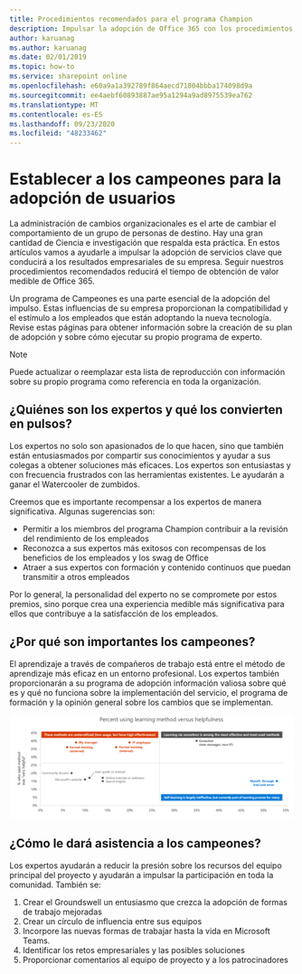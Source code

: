 ```yaml
---
title: Procedimientos recomendados para el programa Champion
description: Impulsar la adopción de Office 365 con los procedimientos recomendados del programa campeón
author: karuanag
ms.author: karuanag
ms.date: 02/01/2019
ms.topic: how-to
ms.service: sharepoint online
ms.openlocfilehash: e60a9a1a392789f864aecd71804bbba174098d9a
ms.sourcegitcommit: ee4aebf60893887ae95a1294a9ad8975539ea762
ms.translationtype: MT
ms.contentlocale: es-ES
ms.lasthandoff: 09/23/2020
ms.locfileid: "48233462"
---
```

# <a name="establish-champions-for-user-adoption"></a>Establecer a los campeones para la adopción de usuarios 

La administración de cambios organizacionales es el arte de cambiar el comportamiento de un grupo de personas de destino. Hay una gran cantidad de Ciencia e investigación que respalda esta práctica. En estos artículos vamos a ayudarle a impulsar la adopción de servicios clave que conducirá a los resultados empresariales de su empresa.  Seguir nuestros procedimientos recomendados reducirá el tiempo de obtención de valor medible de Office 365.  

Un programa de Campeones es una parte esencial de la adopción del impulso. Estas influencias de su empresa proporcionan la compatibilidad y el estímulo a los empleados que están adoptando la nueva tecnología. Revise estas páginas para obtener información sobre la creación de su plan de adopción y sobre cómo ejecutar su propio programa de experto. 

> [!NOTE]
> Puede actualizar o reemplazar esta lista de reproducción con información sobre su propio programa como referencia en toda la organización.

## <a name="who-are-champions-and-what-makes-them-tick"></a>¿Quiénes son los expertos y qué los convierten en pulsos?

Los expertos no solo son apasionados de lo que hacen, sino que también están entusiasmados por compartir sus conocimientos y ayudar a sus colegas a obtener soluciones más eficaces. Los expertos son entusiastas y con frecuencia frustrados con las herramientas existentes. Le ayudarán a ganar el Watercooler de zumbidos.  

Creemos que es importante recompensar a los expertos de manera significativa. Algunas sugerencias son:

- Permitir a los miembros del programa Champion contribuir a la revisión del rendimiento de los empleados
- Reconozca a sus expertos más exitosos con recompensas de los beneficios de los empleados y los swag de Office  
- Atraer a sus expertos con formación y contenido continuos que puedan transmitir a otros empleados 

Por lo general, la personalidad del experto no se compromete por estos premios, sino porque crea una experiencia medible más significativa para ellos que contribuye a la satisfacción de los empleados. 

## <a name="why-are-champions-important"></a>¿Por qué son importantes los campeones? 

El aprendizaje a través de compañeros de trabajo está entre el método de aprendizaje más eficaz en un entorno profesional. Los expertos también proporcionarán a su programa de adopción información valiosa sobre qué es y qué no funciona sobre la implementación del servicio, el programa de formación y la opinión general sobre los cambios que se implementan.  

![Porcentaje con uso de aprendizaje por comparación de métodos de aprendizaje](media/champstats.png)

## <a name="how-will-champions-support-you"></a>¿Cómo le dará asistencia a los campeones?

Los expertos ayudarán a reducir la presión sobre los recursos del equipo principal del proyecto y ayudarán a impulsar la participación en toda la comunidad. También se:

1. Crear el Groundswell un entusiasmo que crezca la adopción de formas de trabajo mejoradas
1. Crear un círculo de influencia entre sus equipos
1. Incorpore las nuevas formas de trabajar hasta la vida en Microsoft Teams.
1. Identificar los retos empresariales y las posibles soluciones
1. Proporcionar comentarios al equipo de proyecto y a los patrocinadores

